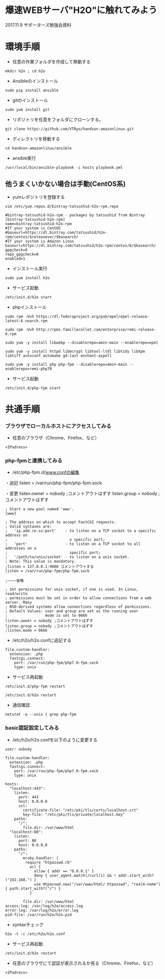 # 爆速WEBサーバ"H2O"に触れてみよう
2017.11.9 サポーターズ勉強会資料

# 環境手順

* 任意の作業フォルダを作成して移動する

`mkdir h2o ; cd h2o`

* Ansibleのインストール

`sudo pip install ansible`

* gitのインストール

`sudo yum install git`

* リポジトリを任意をフォルダにクローンする。

`git clone https://github.com/VTRyo/handson-amazonlinux.git`

* ディレクトリを移動する

`cd handson-amazonlinux/ansible`

* ansible実行

`/usr/local/bin/ansible-playbook -i hosts playbook.yml`

## 他うまくいかない場合は手動(CentOS系)

* yumレポジトリを登録する

`vim /etc/yum.repos.d/bintray-tatsushid-h2o-rpm.repo`

```
#bintray-tatsushid-h2o-rpm - packages by tatsushid from Bintray
[bintray-tatsushid-h2o-rpm]
name=bintray-tatsushid-h2o-rpm
#If your system is CentOS
#baseurl=https://dl.bintray.com/tatsushid/h2o-rpm/centos/$releasever/$basearch/
#If your system is Amazon Linux
baseurl=https://dl.bintray.com/tatsushid/h2o-rpm/centos/6/$basearch/
gpgcheck=0
repo_gpgcheck=0
enabled=1
```

* インストール実行

`sudo yum install h2o`

* サービス起動

`/etc/init.d/h2o start`

* phpインストール

`sudo rpm -Uvh https://dl.fedoraproject.org/pub/epel/epel-release-latest-6.noarch.rpm`

`sudo rpm -Uvh http://rpms.famillecollet.com/enterprise/remi-release-6.rpm`

`sudo yum -y install libwebp --disablerepo=amzn-main --enablerepo=epel`

`sudo yum -y install httpd libmcrypt libtool-ltdl libtidy libXpm libtiff autoconf automake gd-last enchant-aspell`

`sudo yum -y install php php-fpm --disablerepo=amzn-main --enablerepo=remi-php70`

* サービス起動

`/etc/init.d/php-fpm start`

# 共通手順

### ブラウザでローカルホストにアクセスしてみる

* 任意のブラウザ（Chrome、Firefox、など）

`<IPadress>`

### php-fpmと連携してみる

* /etc/php-fpm.d/www.confの編集

・追記
listen = /var/run/php-fpm/php-fpm.sock

・変更
listen.owner = nobody ;コメントアウトはずす
listen.group = nobody ;コメントアウトはずす

```
; Start a new pool named 'www'.
[www]

; The address on which to accept FastCGI requests.
; Valid syntaxes are:
;   'ip.add.re.ss:port'    - to listen on a TCP socket to a specific address on
;                            a specific port;
;   'port'                 - to listen on a TCP socket to all addresses on a
;                            specific port;
;   '/path/to/unix/socket' - to listen on a unix socket.
; Note: This value is mandatory.
;listen = 127.0.0.1:9000 コメントアウトする
listen = /var/run/php-fpm/php-fpm.sock

;~~~~省略

; Set permissions for unix socket, if one is used. In Linux, read/write
; permissions must be set in order to allow connections from a web server. Many
; BSD-derived systems allow connections regardless of permissions.
; Default Values: user and group are set as the running user
;                 mode is set to 0666
listen.owner = nobody ;コメントアウトはずす
listen.group = nobody ;コメントアウトはずす
;listen.mode = 0666
```

* /etc/h2o/h2o.confに追記する

```
file.custom-handler:
  extension: .php
  fastcgi.connect:
    port: /var/run/php-fpm/php7.0-fpm.sock
    type: unix
```

* サービス再起動

`/etc/init.d/php-fpm restart`

`/etc/init.d/h2o restart`

* 通信確認

`netstat -a --unix | grep php-fpm`

### basic認証設定してみる

* /etc/h2o/h2o.confを以下のように変更する

```
user: nobody

file.custom-handler:
  extension: .php
  fastcgi.connect:
    port: /var/run/php-fpm/php7.0-fpm.sock
    type: unix

hosts:
  "localhost:443":
    listen:
      port: 443
      host: 0.0.0.0
      ssl:
        certificate-file: "/etc/pki/tls/certs/localhost.crt"
        key-file: "/etc/pki/tls/private/localhost.key"
    paths:
      "/":
        file.dir: /var/www/html
  "localhost:80":
    listen:
      port: 80
      host: 0.0.0.0
    paths:
      "/":
        mruby.handler: |
         require "htpasswd.rb"
           acl {
             allow { addr == "0.0.0.1" }
             deny { user_agent.match(/curl/i) && ! addr.start_with?("192.168.") }
             use Htpasswd.new("/var/www/html/.htpasswd", "realm-name") { path.start_with?("/") }
           }

        file.dir: /var/www/html
access-log: /var/log/h2o/access.log
error-log: /var/log/h2o/error.log
pid-file: /var/run/h2o/h2o.pid
```

* syntaxチェック

`h2o -t -c /etc/h2o/h2o.conf`

* サービス再起動

`/etc/init.d/h2o restart`

* 任意のブラウザにて認証が表示されるか見る（Chrome、Firefox、など）

`<IPadress>`

